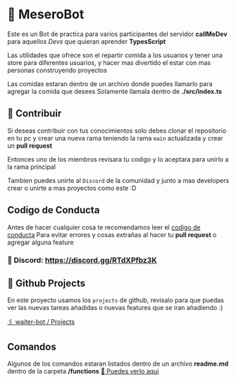 # 🤖 MeseroBot

Este es un Bot de practica para varios participantes del servidor **callMeDev** para aquellos _Devs_ que quieran aprender **TypesScript**

Las utilidades que ofrece son el repartir comida a los usuarios y tener una store para diferentes usuarios, y hacer mas divertido el estar con mas personas construyendo proyectos

Las comidas estaran dentro de un archivo donde puedes llamarlo para agregar la comida que desees
Solamente llamala dentro de **./src/index.ts**
## 📌 Contribuir

Si deseas contribuir con tus conocimientos solo debes clonar el repositorio en tu pc y crear una nueva rama teniendo la rama `main` actualizada y crear un **pull request**

Entonces uno de los miembros revisara tu codigo y lo aceptara para unirlo a la rama principal

Tambien puedes unirte al `Discord` de la comunidad y junto a mas developers crear o unirte a mas proyectos como este :D

## Codigo de Conducta

Antes de hacer cualquier cosa te recomendamos leer el [codigo de conducta](./Code-Of-Conduct)
Para evitar errores y cosas extrañas al hacer tu **pull request** o agregar alguna feature
### 🚀 Discord: https://discord.gg/RTdXPfbz3K

## 📑 Github Projects

En este proyecto usamos los `projects` de github, revisalo para que puedas ver las nuevas tareas añadidas o nuevas features que se iran añadiendo :)

[🖇 waiter-bot / Projects](https://github.com/callMe-Dev/mesero-bot/projects)

## Comandos

Algunos de los comandos estaran listados dentro de un archivo **readme.md** dentro de la carpeta **/functions**
[📑 Puedes verlo aqui](./src/functions/README.md)

